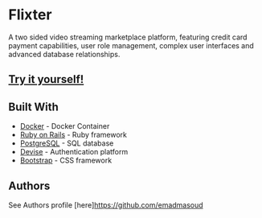 # Flixter

A two sided video streaming marketplace platform, featuring credit card payment capabilities, user role management, complex user interfaces and advanced database relationships.

## [Try it yourself!](https://flixteremad.herokuapp.com///)


## Built With

* [Docker](https://docs.docker.com/install/linux/docker-ce/ubuntu/) - Docker Container
* [Ruby on Rails](https://rubyonrails.org/) - Ruby framework
* [PostgreSQL](https://www.postgresql.org/) - SQL database
* [Devise](https://github.com/plataformatec/devise) - Authentication platform
* [Bootstrap](https://getbootstrap.com/) - CSS framework

## Authors

See Authors profile [here]https://github.com/emadmasoud
